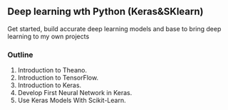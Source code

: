 ## Deep learning wth Python (Keras&SKlearn)
Get started, build accurate deep learning models and base to bring deep learning to my own projects

### Outline
1. Introduction to Theano.
2. Introduction to TensorFlow.
3. Introduction to Keras.
4. Develop First Neural Network in Keras.
5. Use Keras Models With Scikit-Learn.
